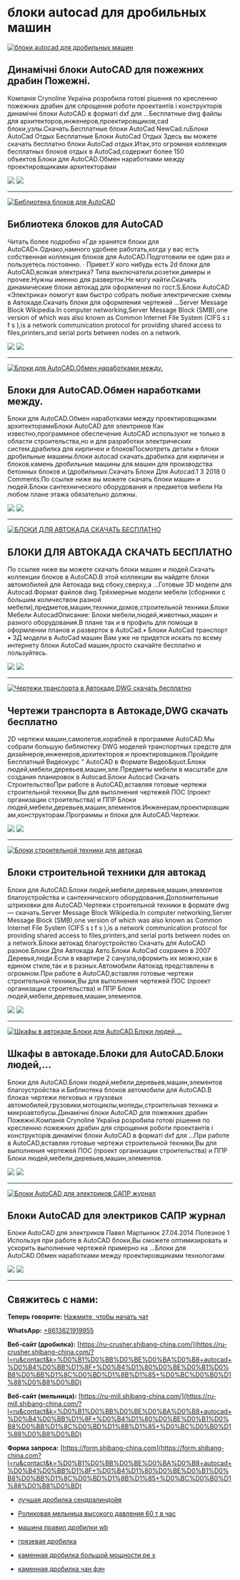 # блоки autocad для дробильных машин

<a href="https://swt.shibang-china.com/?l=ru&img&k=%D0%B1%D0%BB%D0%BE%D0%BA%D0%B8+autocad+%D0%B4%D0%BB%D1%8F+%D0%B4%D1%80%D0%BE%D0%B1%D0%B8%D0%BB%D1%8C%D0%BD%D1%8B%D1%85+%D0%BC%D0%B0%D1%88%D0%B8%D0%BD" target="_blank">![блоки autocad для дробильных машин](http://static.shibang-china.com/all-800x300/700.jpg)</a>

## Динамічні блоки AutoCAD для пожежних драбин Пожежні.
Компанія Crynoline Україна розробила готові рішення по кресленню пожежних драбин для спрощення роботи проектантів і конструкторів динамічні блоки AutoCAD в форматі dxf для …Бесплатные dwg файлы для архитекторов,инженеров,проектировщиков,cad блоки,узлы.Скачать.Бесплатные блоки AutoCad NewCad.ruБлоки AutoCad Отдых Бесплатные Блоки AutoCad Отдых Здесь вы можете скачать бесплатно блоки AutoCad отдых.Итак,это огромная коллекция бесплатных блоков отдых в AutoCad,содержит более 150 объектов.Блоки для AutoCAD.Обмен наработками между проектировщиками архитекторами


<a href="https://whatsapp.shibangsoft.com/WhatsApp.php" target="_blank" title="WhatsApp">![](http://static.shibang-china.com/icon/whatsapp.png)</a> <a href="https://swt.shibang-china.com/?l=ru&icon&k=%D0%B1%D0%BB%D0%BE%D0%BA%D0%B8+autocad+%D0%B4%D0%BB%D1%8F+%D0%B4%D1%80%D0%BE%D0%B1%D0%B8%D0%BB%D1%8C%D0%BD%D1%8B%D1%85+%D0%BC%D0%B0%D1%88%D0%B8%D0%BD" target="_blank">![](http://static.shibang-china.com/icon/chat-ru.png)</a>

---

<a href="https://swt.shibang-china.com/?l=ru&img&k=%D0%B1%D0%BB%D0%BE%D0%BA%D0%B8+autocad+%D0%B4%D0%BB%D1%8F+%D0%B4%D1%80%D0%BE%D0%B1%D0%B8%D0%BB%D1%8C%D0%BD%D1%8B%D1%85+%D0%BC%D0%B0%D1%88%D0%B8%D0%BD" target="_blank">![Библиотека блоков для AutoCAD](http://static.shibang-china.com/all-800x300/15.jpg)</a>

## Библиотека блоков для AutoCAD
Читать более подробно &#171;Где хранятся блоки для AutoCAD&#187;.Однако,намного удобнее работать,когда у вас есть собственная коллекция блоков для AutoCAD.Подготовили ее один раз и пользуетесь постоянно.&nbsp;&#0183;&#32;Привет.У кого нибудь есть 2d блоки для AutoCAD,всякая электрика? Типа выключатели.розетки.димеры и прочее.Нужны именно для разверток.Не могу найти.Скачать динамические блоки автокад для оформления по гост.S.Блоки AutoCAD &#171;Электрика&#187; помогут вам быстро собрать любые электрические схемы в Автокаде.Скачать блоки для оформления чертежей …Server Message Block Wikipedia.In computer networking,Server Message Block (SMB),one version of which was also known as Common Internet File System (CIFS s ɪ f s ),is a network communication protocol for providing shared access to files,printers,and serial ports between nodes on a network.


<a href="https://whatsapp.shibangsoft.com/WhatsApp.php" target="_blank" title="WhatsApp">![](http://static.shibang-china.com/icon/whatsapp.png)</a> <a href="https://swt.shibang-china.com/?l=ru&icon&k=%D0%B1%D0%BB%D0%BE%D0%BA%D0%B8+autocad+%D0%B4%D0%BB%D1%8F+%D0%B4%D1%80%D0%BE%D0%B1%D0%B8%D0%BB%D1%8C%D0%BD%D1%8B%D1%85+%D0%BC%D0%B0%D1%88%D0%B8%D0%BD" target="_blank">![](http://static.shibang-china.com/icon/chat-ru.png)</a>

---

<a href="https://swt.shibang-china.com/?l=ru&img&k=%D0%B1%D0%BB%D0%BE%D0%BA%D0%B8+autocad+%D0%B4%D0%BB%D1%8F+%D0%B4%D1%80%D0%BE%D0%B1%D0%B8%D0%BB%D1%8C%D0%BD%D1%8B%D1%85+%D0%BC%D0%B0%D1%88%D0%B8%D0%BD" target="_blank">![Блоки для AutoCAD.Обмен наработками между.](http://static.shibang-china.com/all-800x300/576.jpg)</a>

## Блоки для AutoCAD.Обмен наработками между.
Блоки для AutoCAD.Обмен наработками между проектировщиками архитекторамиБлоки AutoCAD для электриков Как известно,программное обеспечение AutoCAD используют не только в области строительства,но и для разработки электрических систем.драбилка для кирпичеи и блоковПосмотреть детали &#187; блоки дробильные машины.блоки autocad скачать.драбилка для кирпичеи и блоков.камень дробильные машины для.машин для производства бетонных блоков и.(дробильных.Скачать Блоки Для Autocad.1 3 2018 0 Comments.По ссылке ниже вы можете скачать блоки машин и людей.Блоки сантехнического оборудования и предметов мебели На любом плане этажа обязательно должны.


<a href="https://whatsapp.shibangsoft.com/WhatsApp.php" target="_blank" title="WhatsApp">![](http://static.shibang-china.com/icon/whatsapp.png)</a> <a href="https://swt.shibang-china.com/?l=ru&icon&k=%D0%B1%D0%BB%D0%BE%D0%BA%D0%B8+autocad+%D0%B4%D0%BB%D1%8F+%D0%B4%D1%80%D0%BE%D0%B1%D0%B8%D0%BB%D1%8C%D0%BD%D1%8B%D1%85+%D0%BC%D0%B0%D1%88%D0%B8%D0%BD" target="_blank">![](http://static.shibang-china.com/icon/chat-ru.png)</a>

---

<a href="https://swt.shibang-china.com/?l=ru&img&k=%D0%B1%D0%BB%D0%BE%D0%BA%D0%B8+autocad+%D0%B4%D0%BB%D1%8F+%D0%B4%D1%80%D0%BE%D0%B1%D0%B8%D0%BB%D1%8C%D0%BD%D1%8B%D1%85+%D0%BC%D0%B0%D1%88%D0%B8%D0%BD" target="_blank">![БЛОКИ ДЛЯ АВТОКАДА СКАЧАТЬ БЕСПЛАТНО](http://static.shibang-china.com/all-800x300/157.jpg)</a>

## БЛОКИ ДЛЯ АВТОКАДА СКАЧАТЬ БЕСПЛАТНО
По ссылке ниже вы можете скачать блоки машин и людей.Скачать коллекции блоков в AutoCAD.В этой коллекции вы найдете блоки автомобилей для Автокада вид сбоку,сверху,а …Готовые 3D модели для Autocad.Формат файлов dwg.Трёхмерные модели мебели (сборники с большим количеством разной мебели),предметов,машин,техники,домов,строительной техники.Блоки Мебели AutocadОписание: Блоки мебели,людей,животных,машин и разного оборудования.В плане так и в профиль для помощи в оформлении планов и разверток в AutoCad.• Блоки AutoCad транспорт • 3Д модели в AutoCad машин Вам уже не придется искать по всему интернету блоки AutoCad машин,просто скачайте бесплатно и пользуйтесь.


<a href="https://whatsapp.shibangsoft.com/WhatsApp.php" target="_blank" title="WhatsApp">![](http://static.shibang-china.com/icon/whatsapp.png)</a> <a href="https://swt.shibang-china.com/?l=ru&icon&k=%D0%B1%D0%BB%D0%BE%D0%BA%D0%B8+autocad+%D0%B4%D0%BB%D1%8F+%D0%B4%D1%80%D0%BE%D0%B1%D0%B8%D0%BB%D1%8C%D0%BD%D1%8B%D1%85+%D0%BC%D0%B0%D1%88%D0%B8%D0%BD" target="_blank">![](http://static.shibang-china.com/icon/chat-ru.png)</a>

---

<a href="https://swt.shibang-china.com/?l=ru&img&k=%D0%B1%D0%BB%D0%BE%D0%BA%D0%B8+autocad+%D0%B4%D0%BB%D1%8F+%D0%B4%D1%80%D0%BE%D0%B1%D0%B8%D0%BB%D1%8C%D0%BD%D1%8B%D1%85+%D0%BC%D0%B0%D1%88%D0%B8%D0%BD" target="_blank">![Чертежи транспорта в Автокаде,DWG скачать бесплатно](http://static.shibang-china.com/all-800x300/712.jpg)</a>

## Чертежи транспорта в Автокаде,DWG скачать бесплатно
2D чертежи машин,самолетов,кораблей в программе AutoCAD.Мы собрали большую библиотеку DWG моделей транспортных средств для дизайнеров,инженеров,архитекторов и проектировщиков.Пройдите Бесплатный Видеокурс &quot; AutoCAD в Формате Видео&amp;quot.Блоки людей,мебели,деревьев,машин,эле.Предметы мебели в масштабе для создания планировок в Autocad.Блоки Autocad Скачать СтроительствоПри работе в AutoCAD,вставляя готовые чертежи строительной техники,Вы для выполнения чертежей ПОС (проект организации строительства) и ППР Блоки людей,мебели,деревьев,машин,элементов.Инженерам,проектировщикам,конструкторам.Программы и блоки для AutoCAD.Чертежи.


<a href="https://whatsapp.shibangsoft.com/WhatsApp.php" target="_blank" title="WhatsApp">![](http://static.shibang-china.com/icon/whatsapp.png)</a> <a href="https://swt.shibang-china.com/?l=ru&icon&k=%D0%B1%D0%BB%D0%BE%D0%BA%D0%B8+autocad+%D0%B4%D0%BB%D1%8F+%D0%B4%D1%80%D0%BE%D0%B1%D0%B8%D0%BB%D1%8C%D0%BD%D1%8B%D1%85+%D0%BC%D0%B0%D1%88%D0%B8%D0%BD" target="_blank">![](http://static.shibang-china.com/icon/chat-ru.png)</a>

---

<a href="https://swt.shibang-china.com/?l=ru&img&k=%D0%B1%D0%BB%D0%BE%D0%BA%D0%B8+autocad+%D0%B4%D0%BB%D1%8F+%D0%B4%D1%80%D0%BE%D0%B1%D0%B8%D0%BB%D1%8C%D0%BD%D1%8B%D1%85+%D0%BC%D0%B0%D1%88%D0%B8%D0%BD" target="_blank">![Блоки строительной техники для автокад](http://static.shibang-china.com/all-800x300/99.jpg)</a>

## Блоки строительной техники для автокад
Блоки для AutoCAD.Блоки людей,мебели,деревьев,машин,элементов благоустройства и сантехнического оборудования.Дополнительные штриховки для AutoCAD.Чертежи строительной техники в формате dwg — скачать.Server Message Block Wikipedia.In computer networking,Server Message Block (SMB),one version of which was also known as Common Internet File System (CIFS s ɪ f s ),is a network communication protocol for providing shared access to files,printers,and serial ports between nodes on a network.Блоки автокад благоустройство Скачать для AutoCAD разное.Блоки Для Автокада Авто.Блоки AutoCad сохранен в 2007 Деревья,люди.Если в квартире 2 санузла,оформить их можно,как в едином стиле,так и в разных.Автомобили Автокад представлены в огромном.При работе в AutoCAD,вставляя готовые чертежи строительной техники,Вы для выполнения чертежей ПОС (проект организации строительства) и ППР Блоки людей,мебели,деревьев,машин,элементов.


<a href="https://whatsapp.shibangsoft.com/WhatsApp.php" target="_blank" title="WhatsApp">![](http://static.shibang-china.com/icon/whatsapp.png)</a> <a href="https://swt.shibang-china.com/?l=ru&icon&k=%D0%B1%D0%BB%D0%BE%D0%BA%D0%B8+autocad+%D0%B4%D0%BB%D1%8F+%D0%B4%D1%80%D0%BE%D0%B1%D0%B8%D0%BB%D1%8C%D0%BD%D1%8B%D1%85+%D0%BC%D0%B0%D1%88%D0%B8%D0%BD" target="_blank">![](http://static.shibang-china.com/icon/chat-ru.png)</a>

---

<a href="https://swt.shibang-china.com/?l=ru&img&k=%D0%B1%D0%BB%D0%BE%D0%BA%D0%B8+autocad+%D0%B4%D0%BB%D1%8F+%D0%B4%D1%80%D0%BE%D0%B1%D0%B8%D0%BB%D1%8C%D0%BD%D1%8B%D1%85+%D0%BC%D0%B0%D1%88%D0%B8%D0%BD" target="_blank">![Шкафы в автокаде.Блоки для AutoCAD.Блоки людей,…](http://static.shibang-china.com/all-800x300/1070.jpg)</a>

## Шкафы в автокаде.Блоки для AutoCAD.Блоки людей,…
Блоки для AutoCAD.Блоки людей,мебели,деревьев,машин,элементов благоустройства и.Библиотека блоков автомобили для AutoCAD.В блоках чертежи легковых и грузовых автомобилей,грузовики,мотоциклы,мопеды,строительная техника и микроавтобусы.Динамічні блоки AutoCAD для пожежних драбин Пожежні.Компанія Crynoline Україна розробила готові рішення по кресленню пожежних драбин для спрощення роботи проектантів і конструкторів динамічні блоки AutoCAD в форматі dxf для …При работе в AutoCAD,вставляя готовые чертежи строительной техники,Вы для выполнения чертежей ПОС (проект организации строительства) и ППР Блоки людей,мебели,деревьев,машин,элементов.


<a href="https://whatsapp.shibangsoft.com/WhatsApp.php" target="_blank" title="WhatsApp">![](http://static.shibang-china.com/icon/whatsapp.png)</a> <a href="https://swt.shibang-china.com/?l=ru&icon&k=%D0%B1%D0%BB%D0%BE%D0%BA%D0%B8+autocad+%D0%B4%D0%BB%D1%8F+%D0%B4%D1%80%D0%BE%D0%B1%D0%B8%D0%BB%D1%8C%D0%BD%D1%8B%D1%85+%D0%BC%D0%B0%D1%88%D0%B8%D0%BD" target="_blank">![](http://static.shibang-china.com/icon/chat-ru.png)</a>

---

<a href="https://swt.shibang-china.com/?l=ru&img&k=%D0%B1%D0%BB%D0%BE%D0%BA%D0%B8+autocad+%D0%B4%D0%BB%D1%8F+%D0%B4%D1%80%D0%BE%D0%B1%D0%B8%D0%BB%D1%8C%D0%BD%D1%8B%D1%85+%D0%BC%D0%B0%D1%88%D0%B8%D0%BD" target="_blank">![Блоки AutoCAD для электриков САПР журнал](http://static.shibang-china.com/all-800x300/1276.jpg)</a>

## Блоки AutoCAD для электриков САПР журнал
Блоки AutoCAD для электриков Павел Мартынюк 27.04.2014 Полезное 1 Используя при работе в AutoCAD блоки,Вы сможете оптимизировать и ускорить выполнение чертежей примерно на …Блоки для AutoCAD.Обмен наработками между проектировщиками технологами

<a href="https://whatsapp.shibangsoft.com/WhatsApp.php" target="_blank" title="WhatsApp">![](http://static.shibang-china.com/icon/whatsapp.png)</a> <a href="https://swt.shibang-china.com/?l=ru&icon&k=%D0%B1%D0%BB%D0%BE%D0%BA%D0%B8+autocad+%D0%B4%D0%BB%D1%8F+%D0%B4%D1%80%D0%BE%D0%B1%D0%B8%D0%BB%D1%8C%D0%BD%D1%8B%D1%85+%D0%BC%D0%B0%D1%88%D0%B8%D0%BD" target="_blank">![](http://static.shibang-china.com/icon/chat-ru.png)</a>

---
## Свяжитесь с нами:

**Теперь говорите:** [Нажмите, чтобы начать чат](https://swt.shibang-china.com?l=ru&contact&k=%D0%B1%D0%BB%D0%BE%D0%BA%D0%B8+autocad+%D0%B4%D0%BB%D1%8F+%D0%B4%D1%80%D0%BE%D0%B1%D0%B8%D0%BB%D1%8C%D0%BD%D1%8B%D1%85+%D0%BC%D0%B0%D1%88%D0%B8%D0%BD)

**WhatsApp:**  [+8613621919955](https://whatsapp.shibangsoft.com/WhatsApp.php)

**Веб-сайт (дробилка):** [https://ru-crusher.shibang-china.com/](https://ru-crusher.shibang-china.com/?l=ru&contact&k=%D0%B1%D0%BB%D0%BE%D0%BA%D0%B8+autocad+%D0%B4%D0%BB%D1%8F+%D0%B4%D1%80%D0%BE%D0%B1%D0%B8%D0%BB%D1%8C%D0%BD%D1%8B%D1%85+%D0%BC%D0%B0%D1%88%D0%B8%D0%BD)

**Веб-сайт (мельница):** [https://ru-mill.shibang-china.com/](https://ru-mill.shibang-china.com/?l=ru&contact&k=%D0%B1%D0%BB%D0%BE%D0%BA%D0%B8+autocad+%D0%B4%D0%BB%D1%8F+%D0%B4%D1%80%D0%BE%D0%B1%D0%B8%D0%BB%D1%8C%D0%BD%D1%8B%D1%85+%D0%BC%D0%B0%D1%88%D0%B8%D0%BD)

**Форма запроса:** [https://form.shibang-china.com](https://form.shibang-china.com?l=ru&contact&k=%D0%B1%D0%BB%D0%BE%D0%BA%D0%B8+autocad+%D0%B4%D0%BB%D1%8F+%D0%B4%D1%80%D0%BE%D0%B1%D0%B8%D0%BB%D1%8C%D0%BD%D1%8B%D1%85+%D0%BC%D0%B0%D1%88%D0%B8%D0%BD)

* [лучшая дробилка сендралиндойя](../134/%D0%BB%D1%83%D1%87%D1%88%D0%B0%D1%8F%20%D0%B4%D1%80%D0%BE%D0%B1%D0%B8%D0%BB%D0%BA%D0%B0%20%D1%81%D0%B5%D0%BD%D0%B4%D1%80%D0%B0%D0%BB%D0%B8%D0%BD%D0%B4%D0%BE%D0%B9%D1%8F.md)

* [Роликовая мельница высокого давления 60 т в час](../135/%D0%A0%D0%BE%D0%BB%D0%B8%D0%BA%D0%BE%D0%B2%D0%B0%D1%8F%20%D0%BC%D0%B5%D0%BB%D1%8C%D0%BD%D0%B8%D1%86%D0%B0%20%D0%B2%D1%8B%D1%81%D0%BE%D0%BA%D0%BE%D0%B3%D0%BE%20%D0%B4%D0%B0%D0%B2%D0%BB%D0%B5%D0%BD%D0%B8%D1%8F%2060%20%D1%82%20%D0%B2%20%D1%87%D0%B0%D1%81.md)

* [машина правил дробилки wb](../134/%D0%BC%D0%B0%D1%88%D0%B8%D0%BD%D0%B0%20%D0%BF%D1%80%D0%B0%D0%B2%D0%B8%D0%BB%20%D0%B4%D1%80%D0%BE%D0%B1%D0%B8%D0%BB%D0%BA%D0%B8%20wb.md)

* [грязевая дробилка](../134/%D0%B3%D1%80%D1%8F%D0%B7%D0%B5%D0%B2%D0%B0%D1%8F%20%D0%B4%D1%80%D0%BE%D0%B1%D0%B8%D0%BB%D0%BA%D0%B0.md)

* [каменная дробилка большой мощности pe x](../133/%D0%BA%D0%B0%D0%BC%D0%B5%D0%BD%D0%BD%D0%B0%D1%8F%20%D0%B4%D1%80%D0%BE%D0%B1%D0%B8%D0%BB%D0%BA%D0%B0%20%D0%B1%D0%BE%D0%BB%D1%8C%D1%88%D0%BE%D0%B9%20%D0%BC%D0%BE%D1%89%D0%BD%D0%BE%D1%81%D1%82%D0%B8%20pe%20x.md)

* [каменная дробилка чан фэн](../132/%D0%BA%D0%B0%D0%BC%D0%B5%D0%BD%D0%BD%D0%B0%D1%8F%20%D0%B4%D1%80%D0%BE%D0%B1%D0%B8%D0%BB%D0%BA%D0%B0%20%D1%87%D0%B0%D0%BD%20%D1%84%D1%8D%D0%BD.md)